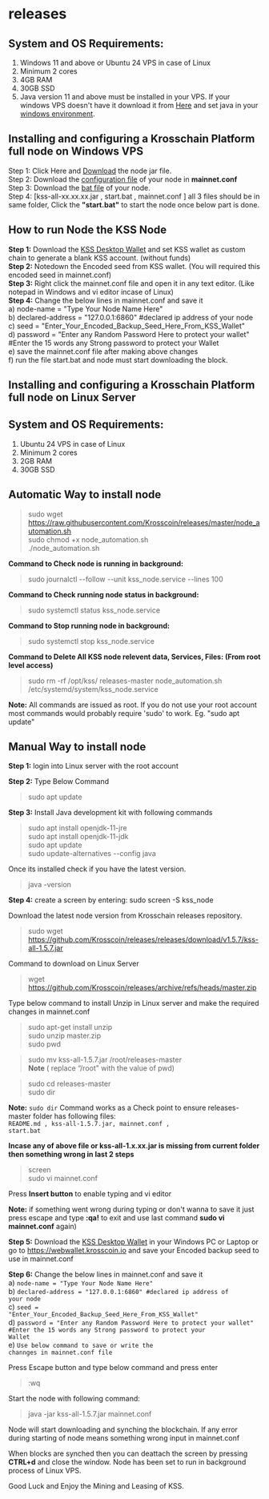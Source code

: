 # releases
## System and OS Requirements:<br>
1. Windows 11 and above or Ubuntu 24 VPS in case of Linux
2. Minimum 2 cores
3. 4GB RAM
4. 30GB SSD
2. Java version 11 and above must be installed in your VPS. If your windows VPS doesn't have it download it from [Here](https://www.java.com/en/download/) and set java in your [windows environment](https://confluence.atlassian.com/doc/setting-the-java_home-variable-in-windows-8895.html).
## Installing and configuring a Krosschain Platform full node on Windows VPS<br>
 Step 1: Click Here and [Download](https://github.com/Krosscoin/releases/releases/download/v1.5.7/kss-all-1.5.7jar) the node jar file.<br>
 Step 2: Download the [configuration file](https://github.com/Krosscoin/releases/blob/master/mainnet.conf) of your node in **mainnet.conf**<br>
 Step 3: Download the [bat file](https://github.com/Krosscoin/releases/blob/master/start.bat) of your node.<br>
 Step 4: [kss-all-xx.xx.xx.jar , start.bat , mainnet.conf ]  all 3 files should be in same folder, Click the **"start.bat"** to start the node once below part is done.<br>

## How to run Node the KSS Node
**Step 1:** Download the [KSS Desktop Wallet](https://github.com/Krosscoin/DesktopWallet/archive/main.zip) and set KSS wallet as custom chain to generate a blank KSS account. (without funds)  
**Step 2:** Notedown the Encoded seed from KSS wallet. (You will required this encoded seed in mainnet.conf)<br>
**Step 3:** Right click the mainnet.conf file and open it in any text editor. (Like notepad in Windows and vi editor incase of Linux)<br>
**Step 4:** Change the below lines in mainnet.conf and save it<br>
a) node-name = "Type Your Node Name Here"<br>
b) declared-address = "127.0.0.1:6860" #declared ip address of your node<br>
c) seed = "Enter_Your_Encoded_Backup_Seed_Here_From_KSS_Wallet" <br>
d) password = "Enter any Random Password Here to protect your wallet" #Enter the 15 words any Strong password to protect your Wallet<br>
e) save the mainnet.conf file after making above changes <br>
f) run the file start.bat and node must start downloading the block.<br>

## Installing and configuring a Krosschain Platform full node on Linux Server
## System and OS Requirements:<br>
1. Ubuntu 24 VPS in case of Linux<br>
2. Minimum 2 cores<br>
3. 2GB RAM<br>
4. 30GB SSD<br>

## Automatic Way to install node
> sudo wget https://raw.githubusercontent.com/Krosscoin/releases/master/node_automation.sh<br>
> sudo chmod +x node_automation.sh<br> 
> ./node_automation.sh<br>

**Command to Check node is running in background:**
> sudo journalctl --follow --unit kss_node.service --lines 100<br>

**Command to Check running node status in background:**
> sudo systemctl status kss_node.service<br>

**Command to Stop running node in background:**
> sudo systemctl stop kss_node.service<br>

**Command to Delete All KSS node relevent data, Services, Files: (From root level access)**
> sudo rm -rf /opt/kss/ releases-master node_automation.sh /etc/systemd/system/kss_node.service

**Note:** All commands are issued as root. If you do not use your root account most commands would probably require 'sudo' to work. Eg. "sudo apt update"<br>

## Manual Way to install node

**Step 1:** login into Linux server with the root account<br>

**Step 2:** Type Below Command<br>
> sudo apt update<br>
 
**Step 3:** Install Java development kit with following commands<br>
> sudo apt install openjdk-11-jre <br>
> sudo apt install openjdk-11-jdk <br>
> sudo apt update <br>
> sudo update-alternatives --config java

Once its installed check if you have the latest version.
> java -version

**Step 4:** create a screen by entering: sudo screen -S kss_node

Download the latest node version from Krosschain releases repository.<br>
> sudo wget https://github.com/Krosscoin/releases/releases/download/v1.5.7/kss-all-1.5.7.jar<br>

Command to download on Linux Server<br>
> wget https://github.com/Krosscoin/releases/archive/refs/heads/master.zip<br>

Type below command to install Unzip in Linux server and make the required changes in mainnet.conf<br>
> sudo apt-get install unzip<br>
> sudo unzip master.zip<br>
> sudo pwd<br>


> sudo mv kss-all-1.5.7.jar /root/releases-master<br>
**Note** ( replace “/root" with the value of pwd)

> sudo cd releases-master<br>
> sudo dir<br>

**Note:** <code>sudo dir</code> Command works as a Check point to ensure releases-master folder has following files:<br>
<code>README.md , kss-all-1.5.7.jar, mainnet.conf , start.bat</code><br>

**Incase any of above file or kss-all-1.x.xx.jar is missing from current folder then something wrong in last 2 steps**<br>

> screen<br>
> sudo vi mainnet.conf<br>

Press **Insert button** to enable typing and vi editor<br>

**Note:** if something went wrong during typing or don't wanna to save it just press escape and type **:qa!** to exit and use last command **sudo vi mainnet.conf** again)

**Step 5:** Download the [KSS Desktop Wallet](https://github.com/Krosscoin/DesktopWallet/archive/main.zip) in your Windows PC or Laptop or go to https://webwallet.krosscoin.io and save your Encoded backup seed to use in mainnet.conf

**Step 6:** Change the below lines in mainnet.conf and save it<br>
a) <code>node-name = "Type Your Node Name Here"</code><br>
b) <code>declared-address = "127.0.0.1:6860" #declared ip address of your node</code><br>
c) <code>seed = "Enter_Your_Encoded_Backup_Seed_Here_From_KSS_Wallet"</code><br>
d) <code>password = "Enter any Random Password Here to protect your wallet" #Enter the 15 words any Strong password to protect your Wallet</code><br>
e) <code>Use below command to save or write the channges in mainnet.conf file</code><br>

Press Escape button and type below command and press enter 
>:wq

Start the node with following command:
>java -jar kss-all-1.5.7.jar mainnet.conf 

Node will start downloading and synching the blockchain. If any error during starting of node means something wrong input in mainnet.conf

When blocks are synched then you can deattach the screen by pressing **CTRL+d** and close the window. Node has been set to run in background process of Linux VPS.

Good Luck and Enjoy the Mining and Leasing of KSS.
